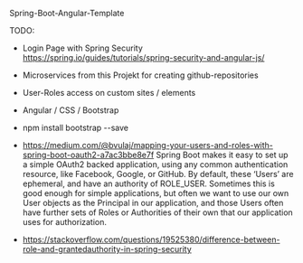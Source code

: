 Spring-Boot-Angular-Template

TODO:
* Login Page with Spring Security
https://spring.io/guides/tutorials/spring-security-and-angular-js/
* Microservices from this Projekt for creating github-repositories
* User-Roles access on custom sites / elements
* Angular / CSS / Bootstrap

* npm install bootstrap --save

* https://medium.com/@bvulaj/mapping-your-users-and-roles-with-spring-boot-oauth2-a7ac3bbe8e7f
Spring Boot makes it easy to set up a simple OAuth2 backed application, using any common authentication resource, like Facebook, Google, or GitHub. By default, these ‘Users’ are ephemeral, and have an authority of ROLE_USER. Sometimes this is good enough for simple applications, but often we want to use our own User objects as the Principal in our application, and those Users often have further sets of Roles or Authorities of their own that our application uses for authorization.

* https://stackoverflow.com/questions/19525380/difference-between-role-and-grantedauthority-in-spring-security
